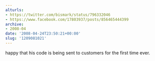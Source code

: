 ```yaml
---
alturls:
- https://twitter.com/bismark/status/796332046
- https://www.facebook.com/17803937/posts/856465444399
archive:
- 2008-04
date: '2008-04-24T23:50:21+00:00'
slug: '1209081021'
---
```


happy that his code is being sent to customers for the first time ever.

